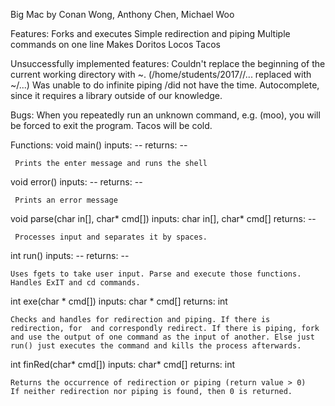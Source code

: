 Big Mac
by Conan Wong, Anthony Chen, Michael Woo

Features:
	Forks and executes
	Simple redirection and piping
	Multiple commands on one line
	Makes Doritos Locos Tacos

Unsuccessfully implemented features:
	Couldn't replace the beginning of the current working directory with ~.
	(/home/students/2017/<NAME>/...  replaced with ~/...)
	Was unable to do infinite piping /did not have the time.
	Autocomplete, since it requires a library outside of our knowledge.

Bugs:
	When you repeatedly run an unknown command, e.g. (moo), you will be forced
	to exit the program.
	Tacos will be cold.

Functions:
void main()
     inputs: --
     returns: --

     Prints the enter message and runs the shell
     
void error()
     inputs: --
     returns: --
     
     Prints an error message

void parse(char in[], char* cmd[])
     inputs: char in[], char* cmd[]
     returns: --
     
     Processes input and separates it by spaces.

int run()
    inputs: --
    returns: --
    
    Uses fgets to take user input. Parse and execute those functions. Handles ExIT and cd commands.

int exe(char * cmd[])
    inputs: char * cmd[]
    returns: int
   
    Checks and handles for redirection and piping. If there is redirection, for  and correspondly redirect. If there is piping, fork and use the output of one command as the input of another. Else just run() just executes the command and kills the process afterwards. 

int finRed(char* cmd[])
    inputs: char* cmd[]
    returns: int
    
    Returns the occurrence of redirection or piping (return value > 0)
    If neither redirection nor piping is found, then 0 is returned.
    
    		 
